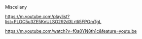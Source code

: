 Miscellany

https://m.youtube.com/playlist?list=PLOC5u3ZE5KnULSO292d3LrtIi5FPOmTgL

https://m.youtube.com/watch?v=f0a0YN8th1c&feature=youtu.be

